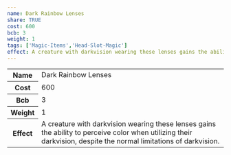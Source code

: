 ```yaml
---
name: Dark Rainbow Lenses
share: TRUE
cost: 600
bcb: 3
weight: 1
tags: ['Magic-Items','Head-Slot-Magic']
effect: A creature with darkvision wearing these lenses gains the ability to perceive color when utilizing their darkvision, despite the normal limitations of darkvision.
---
```

<p><span style="overflow-x: auto;"><table><tbody><tr><th>Name</th><td>Dark Rainbow Lenses</td></tr><tr><th>Cost</th><td>600</td></tr><tr><th>Bcb</th><td>3</td></tr><tr><th>Weight</th><td>1</td></tr><tr><th>Effect</th><td>A creature with darkvision wearing these lenses gains the ability to perceive color when utilizing their darkvision, despite the normal limitations of darkvision.</td></tr></tbody></table></span></p>